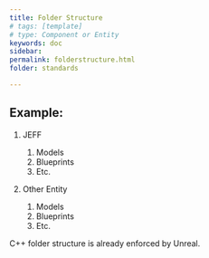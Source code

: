 ```yaml
---
title: Folder Structure
# tags: [template]
# type: Component or Entity
keywords: doc
sidebar:
permalink: folderstructure.html
folder: standards

---
```


## Example:
1. JEFF
    1. Models
    2. Blueprints
    3. Etc.

1. Other Entity
    1. Models
    2. Blueprints
    3. Etc.


C++ folder structure is already enforced by Unreal.